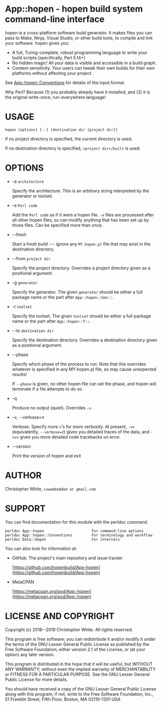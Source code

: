 # App::hopen - hopen build system command-line interface



hopen is a cross-platform software build generator.  It makes files you can
pass to Make, Ninja, Visual Studio, or other build tools, to compile and
link your software.  hopen gives you:

- A full, Turing-complete, robust programming language to write your
build scripts (specifically, Perl 5.14+)
- No hidden magic!  All your data is visible and accessible in a build graph.
- Context-sensitivity.  Your users can tweak their own builds for their own
platforms without affecting your project.

See [App::hopen::Conventions](https://metacpan.org/pod/App::hopen::Conventions) for details of the input format.

Why Perl?  Because (1) you probably already have it installed, and
(2) it is the original write-once, run-everywhere language!

# USAGE

    hopen [options] [--] [destination dir [project dir]]

If no project directory is specified, the current directory is used.

If no destination directory is specified, `<project dir>/built` is used.

# OPTIONS

- -a `architecture`

    Specify the architecture.  This is an arbitrary string interpreted by the
    generator or toolset.

- -e `Perl code`

    Add the `Perl code` as if it were a hopen file.  `-e` files are processed
    after all other hopen files, so can modify anything that has been set up
    by those files.  Can be specified more than once.

- --fresh

    Start a fresh build --- ignore any `MY.hopen.pl` file that may exist in
    the destination directory.

- --from `project dir`

    Specify the project directory.  Overrides a project directory given as a
    positional argument.

- -g `generator`

    Specify the generator.  The given `generator` should be either a full package
    name or the part after `App::hopen::Gen::`.

- -t `toolset`

    Specify the toolset.  The given `toolset` should be either a full package
    name or the part after `App::hopen::T::`.

- --to `destination dir`

    Specify the destination directory.  Overrides a destination directory given
    as a positional argument.

- --phase

    Specify which phase of the process to run.  Note that this overrides whatever
    is specified in any MY.hopen.pl file, so may cause unexpected results!

    If `--phase` is given, no other hopen file can set the phase, and hopen will
    terminate if a file attempts to do so.

- -q

    Produce no output (quiet).  Overrides `-v`.

- -v, --verbose=n

    Verbose.  Specify more `v`'s for more verbosity.  At present, `-vv`
    (equivalently, `--verbose=2`) gives
    you detailed traces of the data, and `-vvv` gives you more detailed
    code tracebacks on error.

- --version

    Print the version of hopen and exit

# AUTHOR

Christopher White, `cxwembedded at gmail.com`

# SUPPORT

You can find documentation for this module with the perldoc command.

    perldoc App::hopen                      For command-line options
    perldoc App::hopen::Conventions         For terminology and workflow
    perldoc Data::Hopen                     For internals

You can also look for information at:

- GitHub: The project's main repository and issue tracker

    [https://github.com/hopenbuild/App-hopen](https://github.com/hopenbuild/App-hopen)

- MetaCPAN

    [https://metacpan.org/pod/App::hopen](https://metacpan.org/pod/App::hopen)

# LICENSE AND COPYRIGHT

Copyright (c) 2018--2019 Christopher White.  All rights reserved.

This program is free software; you can redistribute it and/or
modify it under the terms of the GNU Lesser General Public
License as published by the Free Software Foundation; either
version 2.1 of the License, or (at your option) any later version.

This program is distributed in the hope that it will be useful,
but WITHOUT ANY WARRANTY; without even the implied warranty of
MERCHANTABILITY or FITNESS FOR A PARTICULAR PURPOSE.  See the GNU
Lesser General Public License for more details.

You should have received a copy of the GNU Lesser General Public
License along with this program; if not, write to the Free
Software Foundation, Inc.,
51 Franklin Street, Fifth Floor, Boston, MA 02110-1301  USA
